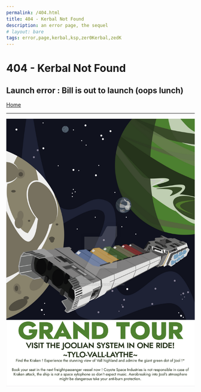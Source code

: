 ```yaml
---
permalink: /404.html
title: 404 - Kerbal Not Found
description: an error page, the sequel
# layout: bare
tags: error,page,kerbal,ksp,zer0Kerbal,zedK
---
```


<!-- 404.md v1.0.3.1
Asteroid Cities (KMAC)
created: 01 Feb 2022
updated: 27 Mar 2022 -->

<script src="https://kit.fontawesome.com/0ea5493613.js" crossorigin="anonymous"></script>

<div class="fa-2x">
    <i class="fa fa-gear fa-spin fa-2x" style="color: firebrick"></i>
    <i class="fa-solid fa-meteor"></i>
</div>

<div class="fa-3x">
  <i class="fa-solid fa-poo-bolt fa-beat-fade" style="--fa-beat-fade-opacity: 0.1; --fa-beat-fade-scale: 1.25;color: firebrick" ></i>
  <i class="fa-duotone fa-meteor fa-beat-fade" style="--fa-beat-fade-opacity: 0.1; --fa-beat-fade-scale: 1.25; color: firebrick"></i>
</div>


<i class="fa-duotone fa-meteor" style="color: firebrick"></i>

  <!-- solid style -->
  <i class="fa-solid fa-user"></i>

  <!-- regular style -->
  <i class="fa-regular fa-user"></i>

  <!-- light style -->
  <i class="fa-light fa-user"></i>

  <!-- duotone style -->
  <i class="fa-duotone fa-user"></i>

  <!-- all new thin style -->
  <i class="fa-thin fa-user"></i>

  <!--brand icon-->
  <i class="fa-brands fa-github-square"></i>

# 404 - Kerbal Not Found

## Launch error : Bill is out to launch (oops lunch)

[Home](./index)

---

![Space Ground Tour by discoslelge](https://github.com/zer0Kerbal/JoolianDiscovery/blob/master/img/space-grand-tour-ksp-by-discoslelge-dbvxxbz-fullview.png?raw=true)

<!-- this file CC BY-ND 3.0 Unported by zer0Kerbal -->